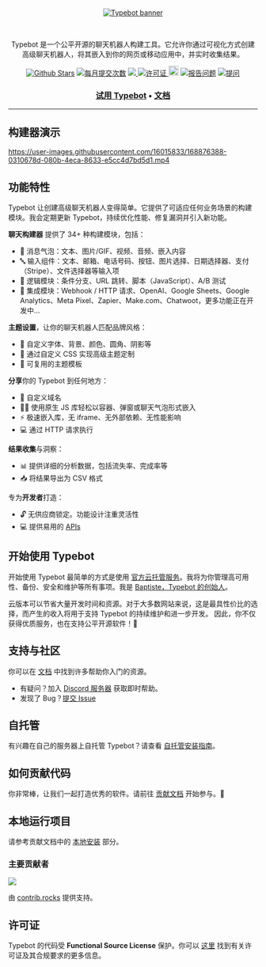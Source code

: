 <br />
<p align="center">
<a href="https://typebot.io" target="_blank">
  <img src="./.github/images/banner.png" alt="Typebot banner">
</a>
</p>
<br />

<p align="center">
Typebot 是一个公平开源的聊天机器人构建工具。它允许你通过可视化方式创建高级聊天机器人，将其嵌入到你的网页或移动应用中，并实时收集结果。
</p>

<p align="center">
<a href="https://github.com/baptistearno/typebot.io/stargazers"><img src="https://img.shields.io/github/stars/baptistearno/typebot.io" alt="Github Stars"></a>
</a>
<a href="https://github.com/baptistearno/typebot.io/pulse"><img src="https://img.shields.io/github/commit-activity/m/baptistearno/typebot.io" alt="每月提交次数"></a>
<a href="https://docs.typebot.io/self-hosting/guides/docker">
<img src="https://img.shields.io/docker/pulls/baptistearno/typebot-builder">
</a>
<a href="https://github.com/baptistearno/typebot.io/blob/main/LICENSE"><img src="https://img.shields.io/badge/license-AGPLv3-purple" alt="许可证">
<a href="https://status.typebot.io"><img height="20px" src="https://betteruptime.com/status-badges/v1/monitor/a9kf.svg" alt="运行时间"></a>
<a href="https://github.com/baptisteArno/typebot.io/issues/new?template=bug_report.md"><img src="https://img.shields.io/badge/报告问题-Github-%231F80C0" alt="报告问题"></a>
<a href="https://typebot.io/discord"><img src="https://img.shields.io/badge/加入社区-Discord-%23404EED" alt="提问"></a>
</p>

<h3 align="center">
  <b><a href="https://app.typebot.io/register">试用 Typebot</a></b>
  •
  <b><a href="https://docs.typebot.io/">文档</a></b>
</h3>

---

## 构建器演示

https://user-images.githubusercontent.com/16015833/168876388-0310678d-080b-4eca-8633-e5cc4d7bd5d1.mp4

## 功能特性

Typebot 让创建高级聊天机器人变得简单。它提供了可适应任何业务场景的构建模块。我会定期更新 Typebot，持续优化性能、修复漏洞并引入新功能。

**聊天构建器** 提供了 34+ 种构建模块，包括：

- 💬 消息气泡：文本、图片/GIF、视频、音频、嵌入内容
- 🔤 输入组件：文本、邮箱、电话号码、按钮、图片选择、日期选择器、支付（Stripe）、文件选择器等输入项
- 🧠 逻辑模块：条件分支、URL 跳转、脚本（JavaScript）、A/B 测试
- 🔌 集成模块：Webhook / HTTP 请求、OpenAI、Google Sheets、Google Analytics、Meta Pixel、Zapier、Make.com、Chatwoot，更多功能正在开发中...

**主题设置**，让你的聊天机器人匹配品牌风格：

- 🎨 自定义字体、背景、颜色、圆角、阴影等
- 💪 通过自定义 CSS 实现高级主题定制
- 💾 可复用的主题模板

**分享**你的 Typebot 到任何地方：

- 🔗 自定义域名
- 👨‍💻 使用原生 JS 库轻松以容器、弹窗或聊天气泡形式嵌入
- ⚡ 极速嵌入库，无 iframe、无外部依赖、无性能影响
- 💻 通过 HTTP 请求执行

**结果收集**与洞察：

- 📊 提供详细的分析数据，包括流失率、完成率等
- 📥 将结果导出为 CSV 格式

专为**开发者**打造：

- 🔓 无供应商锁定。功能设计注重灵活性
- 💻 提供易用的 [APIs](https://docs.typebot.io/api-reference)

## 开始使用 Typebot

开始使用 Typebot 最简单的方式是使用 [官方云托管服务](https://app.typebot.io)。我将为你管理高可用性、备份、安全和维护等所有事项。我是 [Baptiste，Typebot 的创始人](https://twitter.com/baptisteArno)。

云版本可以节省大量开发时间和资源。对于大多数网站来说，这是最具性价比的选择，而产生的收入将用于支持 Typebot 的持续维护和进一步开发。
因此，你不仅获得优质服务，也在支持公平开源软件！💙

## 支持与社区

你可以在 [文档](https://docs.typebot.io/) 中找到许多帮助你入门的资源。

- 有疑问？加入 [Discord 服务器](https://typebot.io/discord) 获取即时帮助。
- 发现了 Bug？[提交 Issue](https://github.com/baptisteArno/typebot.io/issues/new)

## 自托管

有兴趣在自己的服务器上自托管 Typebot？请查看 [自托管安装指南](https://docs.typebot.io/self-hosting/get-started)。

## 如何贡献代码

你非常棒，让我们一起打造优秀的软件。请前往 [贡献文档](https://docs.typebot.io/contribute/overview) 开始参与。💪

## 本地运行项目

请参考贡献文档中的 [本地安装](https://docs.typebot.io/contribute/guides/local-installation) 部分。

### 主要贡献者

<a href="https://github.com/baptistearno/typebot.io/graphs/contributors">
  <img src="https://contrib.rocks/image?repo=baptistearno/typebot.io" />
</a>

由 [contrib.rocks](https://contrib.rocks) 提供支持。

## 许可证

Typebot 的代码受 **Functional Source License** 保护。你可以 [这里](https://docs.typebot.io/self-hosting#license-requirements) 找到有关许可证及其合规要求的更多信息。